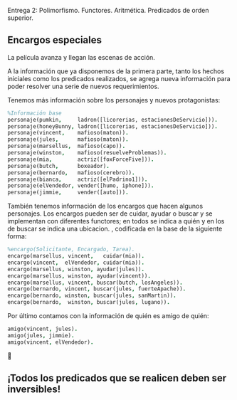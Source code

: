 
Entrega 2: Polimorfismo. Functores. Aritmética. Predicados de orden superior.

## Encargos especiales

La película avanza y llegan las escenas de acción.

A la información que ya disponemos de la primera parte, tanto los hechos iniciales como los predicados realizados, se agrega nueva información para poder resolver una serie de nuevos requerimientos.

Tenemos más información sobre los personajes y nuevos protagonistas:

``` prolog
%Información base
personaje(pumkin,     ladron([licorerias, estacionesDeServicio])).
personaje(honeyBunny, ladron([licorerias, estacionesDeServicio])).
personaje(vincent,    mafioso(maton)).
personaje(jules,      mafioso(maton)).
personaje(marsellus,  mafioso(capo)).
personaje(winston,    mafioso(resuelveProblemas)).
personaje(mia,        actriz([foxForceFive])).
personaje(butch,      boxeador).
personaje(bernardo,   mafioso(cerebro)).
personaje(bianca,     actriz([elPadrino1])).
personaje(elVendedor, vender([humo, iphone])).
personaje(jimmie,     vender([auto])).
```

También tenemos información de los encargos que hacen algunos personajes. Los encargos pueden ser de cuidar, ayudar o buscar y se implementan con diferentes functores; en todos se indica a quién y en los de buscar se indica una ubicacion.
 , codificada en la base de la siguiente forma: 

``` prolog
%encargo(Solicitante, Encargado, Tarea). 
encargo(marsellus, vincent,   cuidar(mia)).
encargo(vincent,  elVendedor, cuidar(mia)).
encargo(marsellus, winston, ayudar(jules)).
encargo(marsellus, winston, ayudar(vincent)).
encargo(marsellus, vincent, buscar(butch, losAngeles)).
encargo(bernardo, vincent, buscar(jules, fuerteApache)).
encargo(bernardo, winston, buscar(jules, sanMartin)).
encargo(bernardo,  winston, buscar(jules, lugano)).
```

Por último contamos con la información de quién es amigo de quién:

``` prolog
amigo(vincent, jules).
amigo(jules, jimmie).
amigo(vincent, elVendedor).
```

:eyes:
## ¡Todos los predicados que se realicen deben ser inversibles!
